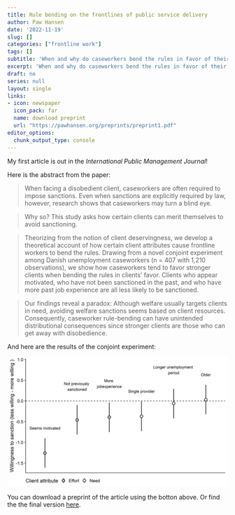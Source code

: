 ```yaml
---
title: Rule bending on the frontlines of public service delivery
author: Paw Hansen
date: '2022-11-19'
slug: []
categories: ["frontline work"]
tags: []
subtitle: 'When and why do caseworkers bend the rules in favor of their clients?'
excerpt: 'When and why do caseworkers bend the rules in favor of their clients?'
draft: no
series: null
layout: single
links:
- icon: newspaper
  icon_pack: far
  name: download preprint
  url: "https://pawhansen.org/preprints/preprint1.pdf"
editor_options: 
  chunk_output_type: console
---
```


My first article is out in the *International Public Management Journal*! 

Here is the abstract from the paper:

> When facing a disobedient client, caseworkers are often required to impose sanctions. Even when sanctions are explicitly required by law, however, research shows that caseworkers may turn a blind eye.

> Why so? This study asks how certain clients can merit themselves to avoid sanctioning.

> Theorizing from the notion of client deservingness, we develop a theoretical account of how certain client attributes cause frontline workers to bend the rules. Drawing from a novel conjoint experiment among Danish unemployment caseworkers (n = 407 with 1,210 observations), we show how caseworkers tend to favor stronger clients when bending the rules in clients’ favor. Clients who appear motivated, who have not been sanctioned in the past, and who have more past job experience are all less likely to be sanctioned.

> Our findings reveal a paradox: Although welfare usually targets clients in need, avoiding welfare sanctions seems based on client resources. Consequently, caseworker rule-bending can have unintended distributional consequences since stronger clients are those who can get away with disobedience.

And here are the results of the conjoint experiment:

![Dot and whisker plot](images/featured.jpg)

You can download a preprint of the article using the botton above. Or find the the final version [here](https://www.tandfonline.com/doi/full/10.1080/10967494.2022.2138660). 
